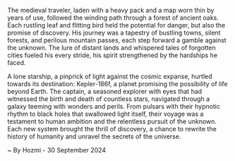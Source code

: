 
The medieval traveler, laden with a heavy pack and a map worn thin by years of use, followed the winding path through a forest of ancient oaks.  Each rustling leaf and flitting bird held the potential for danger, but also the promise of discovery.  His journey was a tapestry of bustling towns, silent forests, and perilous mountain passes, each step forward a gamble against the unknown. The lure of distant lands and whispered tales of forgotten cities fueled his every stride, his spirit strengthened by the hardships he faced.

A lone starship, a pinprick of light against the cosmic expanse, hurtled towards its destination: Kepler-186f, a planet promising the possibility of life beyond Earth. The captain, a seasoned explorer with eyes that had witnessed the birth and death of countless stars, navigated through a galaxy teeming with wonders and perils.  From pulsars with their hypnotic rhythm to black holes that swallowed light itself, their voyage was a testament to human ambition and the relentless pursuit of the unknown.  Each new system brought the thrill of discovery, a chance to rewrite the history of humanity and unravel the secrets of the universe. 

~ By Hozmi - 30 September 2024
